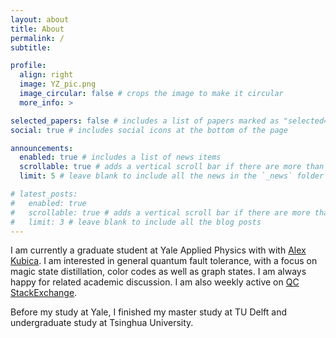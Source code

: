 ```yaml
---
layout: about
title: About
permalink: /
subtitle: 

profile:
  align: right
  image: YZ_pic.png
  image_circular: false # crops the image to make it circular
  more_info: >

selected_papers: false # includes a list of papers marked as "selected={true}"
social: true # includes social icons at the bottom of the page

announcements:
  enabled: true # includes a list of news items
  scrollable: true # adds a vertical scroll bar if there are more than 3 news items
  limit: 5 # leave blank to include all the news in the `_news` folder

# latest_posts:
#   enabled: true
#   scrollable: true # adds a vertical scroll bar if there are more than 3 new posts items
#   limit: 3 # leave blank to include all the blog posts
---
```


I am currently a graduate student at Yale Applied Physics with with [Alex Kubica](https://engineering.yale.edu/research-and-faculty/faculty-directory/aleksander-kubica). I am interested in general quantum fault tolerance, with a focus on magic state distillation, color codes as well as graph states. I am always happy for related academic discussion. I am also weekly active on [QC StackExchange](https://quantumcomputing.stackexchange.com/users/23123/yunzhe).


Before my study at Yale, I finished my master study at TU Delft and undergraduate study at Tsinghua University.
